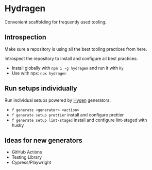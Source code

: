 # Hydragen

Convenient scaffolding for frequently used tooling.

## Introspection

Make sure a repository is using all the best tooling practices from here.

Introspect the repository to install and configure all best practices:

- Install globally with `npm i -g hydragen` and run it with `hy`
- Use with npx: `npx hydragen`

## Run setups individually

Run individual setups powered by [Hygen](http://www.hygen.io/) generators:

- `f generate <generator> <action>`
- `f generate setup prettier` install and configure prettier
- `f generate setup lint-staged` install and configure lint-staged with husky

## Ideas for new generators

- GitHub Actions
- Testing Library
- Cypress/Playwright
